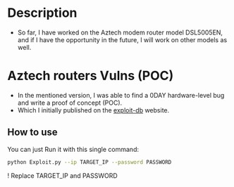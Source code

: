 # Description
- So far, I have worked on the Aztech modem router model DSL5005EN, and if I have the opportunity in the future, I will work on other models as well. 
# Aztech routers Vulns (POC)
- In the mentioned version, I was able to find a 0DAY hardware-level bug and write a proof of concept (POC).
- Which I initially published on the [exploit-db](https://www.exploit-db.com/exploits/52093) website.
## How to use
You can just Run it with this single command:
```bash
python Exploit.py --ip TARGET_IP --password PASSWORD
```
! Replace TARGET_IP and PASSWORD
